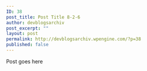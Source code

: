 ```yaml
---
ID: 38
post_title: Post Title 8-2-6
author: devblogsarchiv
post_excerpt: ""
layout: post
permalink: http://devblogsarchiv.wpengine.com/?p=38
published: false
---
```

Post goes here